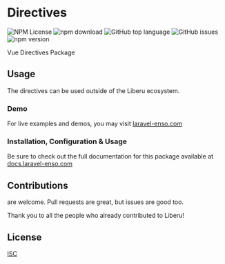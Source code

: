 # Directives

![NPM License](https://img.shields.io/npm/l/@liberu-ui/directives.svg)
![npm download](https://img.shields.io/npm/dm/@liberu-ui/directives.svg)
![GitHub top language](https://img.shields.io/github/languages/top/liberu-ui/directives.svg)
![GitHub issues](https://img.shields.io/github/issues/liberu-ui/directives.svg)
![npm version](https://img.shields.io/npm/v/@liberu-ui/directives.svg)

Vue Directives Package

## Usage

The directives can be used outside of the Liberu ecosystem.

### Demo

For live examples and demos, you may visit [laravel-enso.com](https://www.laravel-enso.com)

### Installation, Configuration & Usage

Be sure to check out the full documentation for this package available at [docs.laravel-enso.com](https://docs.laravel-enso.com/frontend/directives.html)

## Contributions

are welcome. Pull requests are great, but issues are good too.

Thank you to all the people who already contributed to Liberu!

## License

[ISC](https://opensource.org/licenses/ISC)
